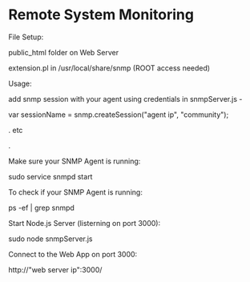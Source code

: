 # Remote System Monitoring 

File Setup:


public_html folder on Web Server


extension.pl in /usr/local/share/snmp (ROOT access needed)


Usage:


add snmp session with your agent using credentials in snmpServer.js -

  var sessionName = snmp.createSession("agent ip", "community"); 
  
  . etc
  
  .
  

Make sure your SNMP Agent is running:

  sudo service snmpd start
  
  
To check if your SNMP Agent is running:

  ps -ef | grep snmpd
  
  
Start Node.js Server (listerning on port 3000):

  sudo node snmpServer.js
  
  
Connect to the Web App on port 3000:

  http://"web server ip":3000/
  
  

